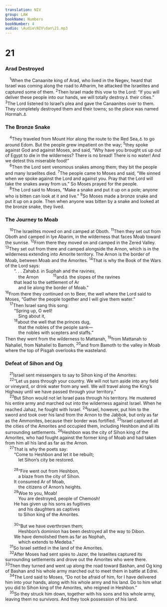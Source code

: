 ```yaml
---
translation: NIV
group: LAW
bookName: Numbers 
bookNumber: 4
audio: \Audio\NIV\dan\21.mp3
---
```


<div class="title"><h1>21</h1><h3>Arad Destroyed </h3></div>
<span class="verse dan_21_1"> <sup>1</sup>When the Canaanite king of Arad, who lived in the Negev, heard that Israel was coming along the road to Atharim, he attacked the Israelites and captured some of them. </span>
<span class="verse dan_21_2"><sup>2</sup>Then Israel made this vow to the Lord: “If you will deliver these people into our hands, we will totally destroy<a data-toggle="tooltip" data-placement="bottom" title="The Hebrew term refers to the irrevocable giving over of things or persons to the Lord, often by totally destroying them; also in verse 3.">⚓</a> their cities.” </span>
<span class="verse dan_21_3"><sup>3</sup>The Lord listened to Israel’s plea and gave the Canaanites over to them. They completely destroyed them and their towns; so the place was named Hormah.<a data-toggle="tooltip" data-placement="bottom" title="means destruction .">⚓</a><br/></span>
<div class="title"><h3>The Bronze Snake </h3></div>
<span class="verse dan_21_4"> <sup>4</sup>They traveled from Mount Hor along the route to the Red Sea,<a data-toggle="tooltip" data-placement="bottom" title="Or the Sea of Reeds">⚓</a> to go around Edom. But the people grew impatient on the way; </span>
<span class="verse dan_21_5"><sup>5</sup>they spoke against God and against Moses, and said, “Why have you brought us up out of Egypt to die in the wilderness? There is no bread! There is no water! And we detest this miserable food!” <br/></span>
<span class="verse dan_21_6"> <sup>6</sup>Then the Lord sent venomous snakes among them; they bit the people and many Israelites died. </span>
<span class="verse dan_21_7"><sup>7</sup>The people came to Moses and said, “We sinned when we spoke against the Lord and against you. Pray that the Lord will take the snakes away from us.” So Moses prayed for the people. <br/></span>
<span class="verse dan_21_8"> <sup>8</sup>The Lord said to Moses, “Make a snake and put it up on a pole; anyone who is bitten can look at it and live.” </span>
<span class="verse dan_21_9"><sup>9</sup>So Moses made a bronze snake and put it up on a pole. Then when anyone was bitten by a snake and looked at the bronze snake, they lived. <br/></span>
<div class="title"><h3>The Journey to Moab </h3></div>
<span class="verse dan_21_10"> <sup>10</sup>The Israelites moved on and camped at Oboth. </span>
<span class="verse dan_21_11"><sup>11</sup>Then they set out from Oboth and camped in Iye Abarim, in the wilderness that faces Moab toward the sunrise. </span>
<span class="verse dan_21_12"><sup>12</sup>From there they moved on and camped in the Zered Valley. </span>
<span class="verse dan_21_13"><sup>13</sup>They set out from there and camped alongside the Arnon, which is in the wilderness extending into Amorite territory. The Arnon is the border of Moab, between Moab and the Amorites. </span>
<span class="verse dan_21_14"><sup>14</sup>That is why the Book of the Wars of the Lord says: <br/>  “. . . Zahab<a data-toggle="tooltip" data-placement="bottom" title="Septuagint; Hebrew Waheb">⚓</a> in Suphah and the ravines, <br/>   the Arnon </span>
<span class="verse dan_21_15">   <sup>15</sup>and<a data-toggle="tooltip" data-placement="bottom" title="Or “I have been given from Suphah and the ravines / of the Arnon 15to">⚓</a> the slopes of the ravines <br/>  that lead to the settlement of Ar <br/>   and lie along the border of Moab.” <br/></span>
<span class="verse dan_21_16"><sup>16</sup>From there they continued on to Beer, the well where the Lord said to Moses, “Gather the people together and I will give them water.” <br/></span>
<span class="verse dan_21_17"> <sup>17</sup>Then Israel sang this song: <br/>  “Spring up, O well! <br/>   Sing about it, <br/></span>
<span class="verse dan_21_18">  <sup>18</sup>about the well that the princes dug, <br/>   that the nobles of the people sank— <br/>   the nobles with scepters and staffs.” <br/>Then they went from the wilderness to Mattanah, </span>
<span class="verse dan_21_19"><sup>19</sup>from Mattanah to Nahaliel, from Nahaliel to Bamoth, </span>
<span class="verse dan_21_20"><sup>20</sup>and from Bamoth to the valley in Moab where the top of Pisgah overlooks the wasteland. <br/></span>
<div class="title"><h3>Defeat of Sihon and Og </h3></div>
<span class="verse dan_21_21"> <sup>21</sup>Israel sent messengers to say to Sihon king of the Amorites: <br/></span>
<span class="verse dan_21_22"> <sup>22</sup>“Let us pass through your country. We will not turn aside into any field or vineyard, or drink water from any well. We will travel along the King’s Highway until we have passed through your territory.” <br/></span>
<span class="verse dan_21_23"> <sup>23</sup>But Sihon would not let Israel pass through his territory. He mustered his entire army and marched out into the wilderness against Israel. When he reached Jahaz, he fought with Israel. </span>
<span class="verse dan_21_24"><sup>24</sup>Israel, however, put him to the sword and took over his land from the Arnon to the Jabbok, but only as far as the Ammonites, because their border was fortified. </span>
<span class="verse dan_21_25"><sup>25</sup>Israel captured all the cities of the Amorites and occupied them, including Heshbon and all its surrounding settlements. </span>
<span class="verse dan_21_26"><sup>26</sup>Heshbon was the city of Sihon king of the Amorites, who had fought against the former king of Moab and had taken from him all his land as far as the Arnon. <br/></span>
<span class="verse dan_21_27"> <sup>27</sup>That is why the poets say: <br/>  “Come to Heshbon and let it be rebuilt; <br/>   let Sihon’s city be restored. <br/><br/></span>
<span class="verse dan_21_28">  <sup>28</sup>“Fire went out from Heshbon, <br/>   a blaze from the city of Sihon. <br/>  It consumed Ar of Moab, <br/>   the citizens of Arnon’s heights. <br/></span>
<span class="verse dan_21_29">  <sup>29</sup>Woe to you, Moab! <br/>   You are destroyed, people of Chemosh! <br/>  He has given up his sons as fugitives <br/>   and his daughters as captives <br/>   to Sihon king of the Amorites. <br/><br/></span>
<span class="verse dan_21_30">  <sup>30</sup>“But we have overthrown them; <br/>   Heshbon’s dominion has been destroyed all the way to Dibon. <br/>  We have demolished them as far as Nophah, <br/>   which extends to Medeba.” <br/></span>
<span class="verse dan_21_31"> <sup>31</sup>So Israel settled in the land of the Amorites. <br/></span>
<span class="verse dan_21_32"> <sup>32</sup>After Moses had sent spies to Jazer, the Israelites captured its surrounding settlements and drove out the Amorites who were there. </span>
<span class="verse dan_21_33"><sup>33</sup>Then they turned and went up along the road toward Bashan, and Og king of Bashan and his whole army marched out to meet them in battle at Edrei. <br/></span>
<span class="verse dan_21_34"> <sup>34</sup>The Lord said to Moses, “Do not be afraid of him, for I have delivered him into your hands, along with his whole army and his land. Do to him what you did to Sihon king of the Amorites, who reigned in Heshbon.” <br/></span>
<span class="verse dan_21_35"> <sup>35</sup>So they struck him down, together with his sons and his whole army, leaving them no survivors. And they took possession of his land. <br/></span>

